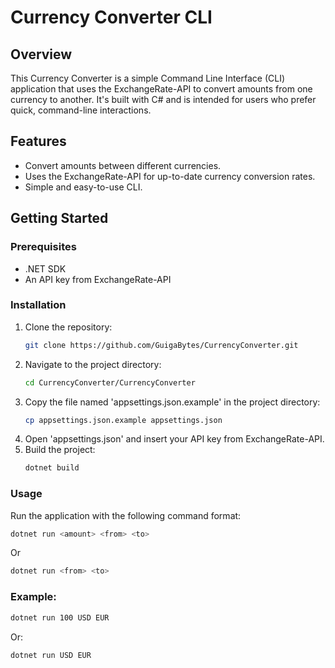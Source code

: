 # Currency Converter CLI

## Overview
This Currency Converter is a simple Command Line Interface (CLI) application that uses the ExchangeRate-API to convert amounts from one currency to another. It's built with C# and is intended for users who prefer quick, command-line interactions.

## Features
- Convert amounts between different currencies.
- Uses the ExchangeRate-API for up-to-date currency conversion rates.
- Simple and easy-to-use CLI.

## Getting Started

### Prerequisites
- .NET SDK
- An API key from ExchangeRate-API

### Installation
1. Clone the repository:
   ```bash
   git clone https://github.com/GuigaBytes/CurrencyConverter.git
   ```
2. Navigate to the project directory:
   ```bash
   cd CurrencyConverter/CurrencyConverter
   ```
3. Copy the file named 'appsettings.json.example' in the project directory:
   ```bash
   cp appsettings.json.example appsettings.json
   ```
4. Open 'appsettings.json' and insert your API key from ExchangeRate-API.
5. Build the project:
   ```bash
   dotnet build
   ```

### Usage
Run the application with the following command format:
```bash
dotnet run <amount> <from> <to>
```
Or
```bash
dotnet run <from> <to>
```

### Example:
```bash
dotnet run 100 USD EUR
```
Or:
```bash
dotnet run USD EUR
```
